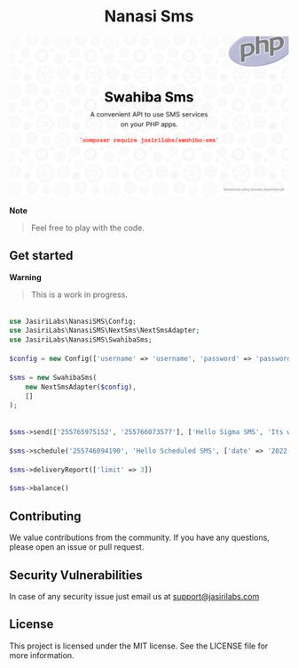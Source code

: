<h1 style="text-align: center;">
Nanasi Sms
</h1>

![Banner Image](./docs/banner.png)

**Note**
> Feel free to play with the code.

## Get started 

**Warning**
> This is a work in progress.

```php

use JasiriLabs\NanasiSMS\Config;
use JasiriLabs\NanasiSMS\NextSms\NextSmsAdapter;
use JasiriLabs\NanasiSMS\SwahibaSms;

$config = new Config(['username' => 'username', 'password' => 'password']);

$sms = new SwahibaSms(
    new NextSmsAdapter($config),
    []
);


```


```php

$sms->send(['255765975152', '255766073577'], ['Hello Sigma SMS', 'Its working']);

$sms->schedule('255746094190', 'Hello Scheduled SMS', ['date' => '2022-06-30', 'time' => '10:03']);

$sms->deliveryReport(['limit' => 3]) 

$sms->balance()

```


## Contributing 

We value contributions from the community. If you have any questions, please open an issue or pull request.


## Security Vulnerabilities

In case of any security issue just email us at  [support@jasirilabs.com](mailto:support@jasirilabs.com)


## License

This project is licensed under the MIT license. See the LICENSE file for more information. 



